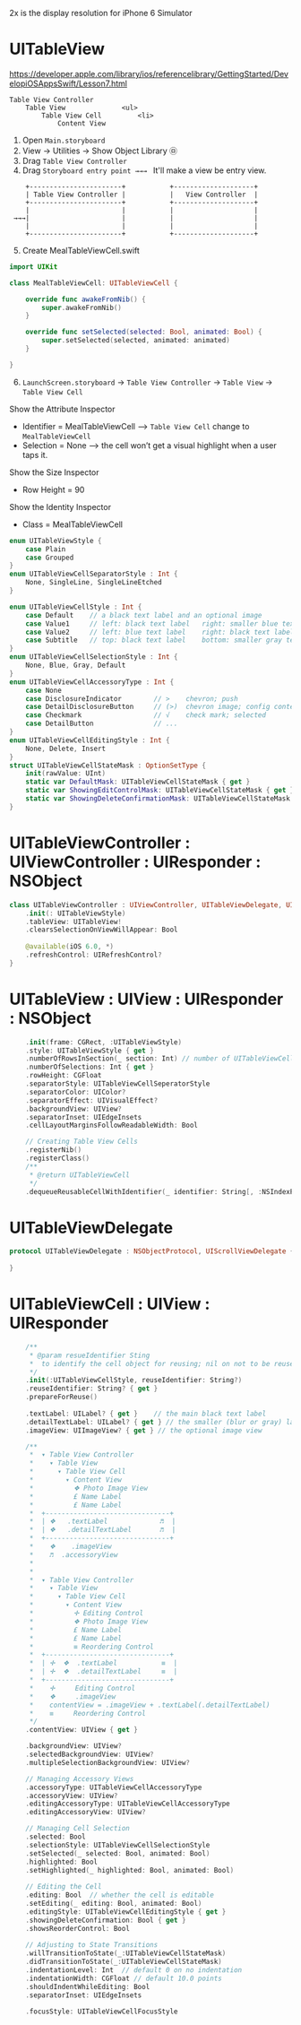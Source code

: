 2x is the display resolution for iPhone 6 Simulator 

# UITableView
https://developer.apple.com/library/ios/referencelibrary/GettingStarted/DevelopiOSAppsSwift/Lesson7.html

```
Table View Controller
    Table View              <ul>
        Table View Cell         <li>
            Content View        
```




1.  Open `Main.storyboard`
2.  View -> Utilities -> Show Object Library ㉤
3.  Drag `Table View Controller`
4.  Drag `Storyboard entry point →→→ ` It'll make a view be entry view.
```
    +-----------------------+           +--------------------+
    | Table View Controller |           |   View Controller  |
    +-----------------------+           +--------------------+
    |                       |           |                    |
 →→→|                       |           |                    |
    |                       |           |                    |
    +-----------------------+           +--------------------+
```
5. Create MealTableViewCell.swift 
```swift
import UIKit

class MealTableViewCell: UITableViewCell {

    override func awakeFromNib() {
        super.awakeFromNib()
    }

    override func setSelected(selected: Bool, animated: Bool) {
        super.setSelected(selected, animated: animated)
    }

}
```
6. `LaunchScreen.storyboard` -> `Table View Controller` -> `Table View`
    -> `Table View Cell`

Show the Attribute Inspector

-  Identifier = MealTableViewCell  --> `Table View Cell` change to `MealTableViewCell`
-   Selection = None    --> the cell won’t get a visual highlight when a user taps it.

Show the Size Inspector

-   Row Height = 90

Show the Identity Inspector

-   Class = MealTableViewCell


```swift
enum UITableViewStyle {
    case Plain
    case Grouped
}
enum UITableViewCellSeparatorStyle : Int {
    None, SingleLine, SingleLineEtched
}

enum UITableViewCellStyle : Int {
    case Default    // a black text label and an optional image
    case Value1     // left: black text label   right: smaller blue text
    case Value2     // left: blue text label    right: black text label
    case Subtitle   // top: black text label    bottom: smaller gray text
}
enum UITableViewCellSelectionStyle : Int {
    None, Blue, Gray, Default
}
enum UITableViewCellAccessoryType : Int {
    case None
    case DisclosureIndicator        // >    chevron; push
    case DetailDisclosureButton     // (>)  chevron image; config contents
    case Checkmark                  // √    check mark; selected
    case DetailButton               // ...
}
enum UITableViewCellEditingStyle : Int {
    None, Delete, Insert
}
struct UITableViewCellStateMask : OptionSetType {
    init(rawValue: UInt)
    static var DefaultMask: UITableViewCellStateMask { get }
    static var ShowingEditControlMask: UITableViewCellStateMask { get }
    static var ShowingDeleteConfirmationMask: UITableViewCellStateMask {get}
}
```



#   UITableViewController : UIViewController : UIResponder : NSObject
```swift
class UITableViewController : UIViewController, UITableViewDelegate, UITableViewDataSource {
    .init(: UITableViewStyle)
    .tableView: UITableView!
    .clearsSelectionOnViewWillAppear: Bool
    
    @available(iOS 6.0, *)
    .refreshControl: UIRefreshControl?
}
```
    
#   UITableView : UIView : UIResponder : NSObject
```swift
    .init(frame: CGRect, :UITableViewStyle)
    .style: UITableViewStyle { get }
    .numberOfRowsInSection(_ section: Int) // number of UITableViewCellStyle
    .numberOfSelections: Int { get }
    .rowHeight: CGFloat
    .separatorStyle: UITableViewCellSeperatorStyle
    .separatorColor: UIColor?
    .separatorEffect: UIVisualEffect?
    .backgroundView: UIView?
    .separatorInset: UIEdgeInsets
    .cellLayoutMarginsFollowReadableWidth: Bool

    // Creating Table View Cells
    .registerNib()
    .registerClass()
    /**
     * @return UITableViewCell
     */
    .dequeueReusableCellWithIdentifier(_ identifier: String[, :NSIndexPath)
```

# UITableViewDelegate 
```swift
protocol UITableViewDelegate : NSObjectProtocol, UIScrollViewDelegate {
    
}
```
#   UITableViewCell : UIView : UIResponder
```swift
    /**
     * @param resueIdentifier Sting 
     *  to identify the cell object for reusing; nil on not to be reused
     */
    .init(:UITableViewCellStyle, reuseIdentifier: String?)
    .reuseIdentifier: String? { get }
    .prepareForReuse() 
    
    .textLabel: UILabel? { get }    // the main black text label
    .detailTextLabel: UILabel? { get } // the smaller (blur or gray) label
    .imageView: UIImageView? { get } // the optional image view

    /**
     *  ▾ Table View Controller
     *    ▾ Table View
     *      ▾ Table View Cell
     *        ▾ Content View
     *          ❖ Photo Image View
     *          £ Name Label
     *          £ Name Label
     *  +-------------------------------+
     *  | ❖   .textLabel             ♬  |
     *  | ❖   .detailTextLabel       ♬  |
     *  +-------------------------------+
     *    ❖    .imageView
     *    ♬  .accessoryView
     *
     *  
     *  ▾ Table View Controller
     *    ▾ Table View
     *      ▾ Table View Cell
     *        ▾ Content View
     *          ✛ Editing Control      
     *          ❖ Photo Image View
     *          £ Name Label
     *          £ Name Label
     *          ≡ Reordering Control
     *  +-------------------------------+
     *  | ✛  ❖  .textLabel           ≡  |
     *  | ✛  ❖  .detailTextLabel     ≡  |
     *  +-------------------------------+
     *    ✛     Editing Control
     *    ❖     .imageView
     *    contentView = .imageView + .textLabel(.detailTextLabel) 
     *    ≡     Reordering Control
     */
    .contentView: UIView { get }

    .backgroundView: UIView?
    .selectedBackgroundView: UIView?
    .multipleSelectionBackgroundView: UIView?

    // Managing Accessory Views
    .accessoryType: UITableViewCellAccessoryType
    .accessoryView: UIView?
    .editingAccessoryType: UITableViewCellAccessoryType
    .editingAccessoryView: UIView?

    // Managing Cell Selection
    .selected: Bool
    .selectionStyle: UITableViewCellSelectionStyle
    .setSelected(_ selected: Bool, animated: Bool)
    .highlighted: Bool
    .setHighlighted(_ highlighted: Bool, animated: Bool)
    
    // Editing the Cell
    .editing: Bool  // whether the cell is editable
    .setEditing(_ editing: Bool, animated: Bool)
    .editingStyle: UITableViewCellEditingStyle { get }
    .showingDeleteConfirmation: Bool { get }
    .showsReorderControl: Bool
    
    // Adjusting to State Transitions
    .willTransitionToState(_:UITableViewCellStateMask)
    .didTransitionToState(_:UITableViewCellStateMask)
    .indentationLevel: Int  // default 0 on no indentation
    .indentationWidth: CGFloat // default 10.0 points
    .shouldIndentWhileEditing: Bool
    .separatorInset: UIEdgeInsets

    .focusStyle: UITableViewCellFocusStyle
    
```


